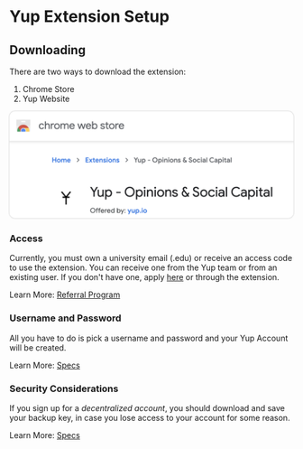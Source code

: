 # Yup Extension Setup

## Downloading

There are two ways to download the extension:

1. Chrome Store
2. Yup Website

<img class="rounded-img" src="media/chromestore.png"></img>

### Access

Currently, you must own a university email (.edu) or receive an access code to use the extension. You can receive one from the Yup team or from an existing user. If you don't have one, apply [here](a) or through the extension.

Learn More: [Referral Program](/referral.md)

### Username and Password

All you have to do is pick a username and password and your Yup Account will be created.

Learn More: [Specs](/specs.md)

### Security Considerations

If you sign up for a *decentralized account*, you should download and save your backup key, in case you lose access to your account for some reason.

Learn More: [Specs](/specs.md)

</p>
</details>


<style>
.rounded-img {
  border-radius:10px;
  box-shadow: 0px 0px 2px 1px #dddddd;
}
</style>
